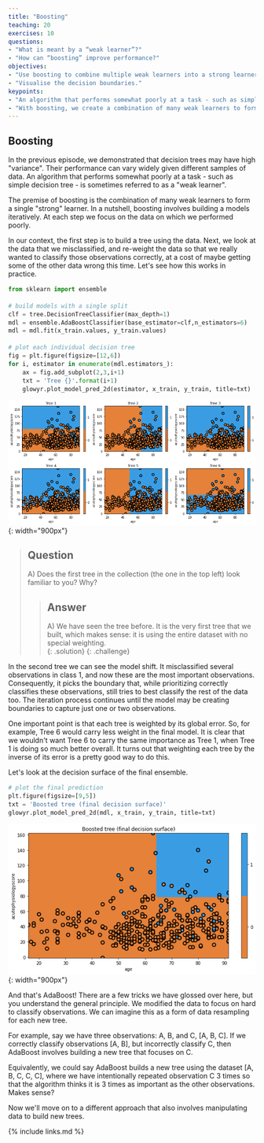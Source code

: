 ```yaml
---
title: "Boosting"
teaching: 20
exercises: 10
questions:
- "What is meant by a “weak learner”?"
- "How can “boosting” improve performance?"
objectives:
- "Use boosting to combine multiple weak learners into a strong learner."
- "Visualise the decision boundaries."
keypoints:
- "An algorithm that performs somewhat poorly at a task - such as simple decision tree - is sometimes referred to as a “weak learner”."
- "With boosting, we create a combination of many weak learners to form a single “strong” learner."
---
```


## Boosting

In the previous episode, we demonstrated that decision trees may have high "variance". Their performance can vary widely given different samples of data. An algorithm that performs somewhat poorly at a task - such as simple decision tree - is sometimes referred to as a "weak learner".

The premise of boosting is the combination of many weak learners to form a single "strong" learner. In a nutshell, boosting involves building a models iteratively. At each step we focus on the data on which we performed poorly.

In our context, the first step is to build a tree using the data. Next, we look at the data that we misclassified, and re-weight the data so that we really wanted to classify those observations correctly, at a cost of maybe getting some of the other data wrong this time. Let's see how this works in practice.

```python
from sklearn import ensemble

# build models with a single split
clf = tree.DecisionTreeClassifier(max_depth=1)
mdl = ensemble.AdaBoostClassifier(base_estimator=clf,n_estimators=6)
mdl = mdl.fit(x_train.values, y_train.values)

# plot each individual decision tree
fig = plt.figure(figsize=[12,6])
for i, estimator in enumerate(mdl.estimators_):
    ax = fig.add_subplot(2,3,i+1)
    txt = 'Tree {}'.format(i+1)
    glowyr.plot_model_pred_2d(estimator, x_train, y_train, title=txt)
```

![](../fig/section4-fig1.png){: width="900px"}

> ## Question
> A) Does the first tree in the collection (the one in the top left) look familiar to you? Why?      
> > ## Answer
> > A) We have seen the tree before. It is the very first tree that we built, which makes sense: it is using the entire dataset with no special weighting.   
> {: .solution}
{: .challenge} 

In the second tree we can see the model shift. It misclassified several observations in class 1, and now these are the most important observations. Consequently, it picks the boundary that, while prioritizing correctly classifies these observations, still tries to best classify the rest of the data too. The iteration process continues until the model may be creating boundaries to capture just one or two observations.

One important point is that each tree is weighted by its global error. So, for example, Tree 6 would carry less weight in the final model. It is clear that we wouldn't want Tree 6 to carry the same importance as Tree 1, when Tree 1 is doing so much better overall. It turns out that weighting each tree by the inverse of its error is a pretty good way to do this.

Let's look at the decision surface of the final ensemble.

```python
# plot the final prediction
plt.figure(figsize=[9,5])
txt = 'Boosted tree (final decision surface)'
glowyr.plot_model_pred_2d(mdl, x_train, y_train, title=txt)
```

![Boosted tree](../fig/section4-fig2.png){: width="900px"}

And that's AdaBoost! There are a few tricks we have glossed over here, but you understand the general principle. We modified the data to focus on hard to classify observations. We can imagine this as a form of data resampling for each new tree. 

For example, say we have three observations: A, B, and C, [A, B, C]. If we correctly classify observations [A, B], but incorrectly classify C, then AdaBoost involves building a new tree that focuses on C. 

Equivalently, we could say AdaBoost builds a new tree using the dataset [A, B, C, C, C], where we have intentionally repeated observation C 3 times so that the algorithm thinks it is 3 times as important as the other observations. Makes sense?

Now we'll move on to a different approach that also involves manipulating data to build new trees.

{% include links.md %}

